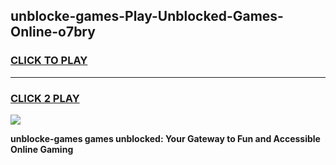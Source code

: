 
## unblocke-games-Play-Unblocked-Games-Online-o7bry
<h3>
<a href="https://premium76.site?title=unblocke-games&ref=25A">CLICK TO PLAY</a></h3>
<hr>

<h3>
<a href="https://premium76.site?title=unblocke-games&ref=25A">CLICK 2 PLAY</a>
  
</h3>

<a href="https://premium76.site?title=unblocke-games&ref=25A"><img src="https://clearcache.store/games.png"></a>


**unblocke-games games unblocked: Your Gateway to Fun and Accessible Online Gaming**
